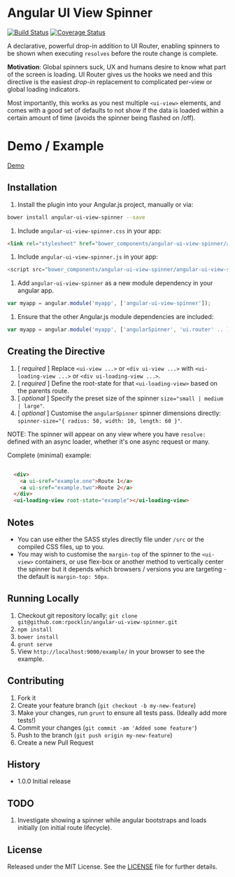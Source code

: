 # Angular UI View Spinner

[![Build Status](https://secure.travis-ci.org/rpocklin/angular-ui-view-spinner.svg)](http:/travis-ci.org/rpocklin/angular-ui-view-spinner)
[![Coverage Status](https://coveralls.io/repos/rpocklin/angular-ui-view-spinner/badge.svg)](https://coveralls.io/r/rpocklin/angular-ui-view-spinner)

A declarative, powerful drop-in addition to UI Router, enabling spinners to be shown when executing `resolves` before
the route change is complete.

**Motivation**: Global spinners suck, UX and humans desire to know what part of the screen is loading.  UI Router gives
us the hooks we need and this directive is the easiest *drop-in* replacement to complicated per-view or global loading indicators.

Most importantly, this works as you nest multiple `<ui-view>` elements, and comes with a good set of defaults to
not show if the data is loaded within a certain amount of time (avoids the spinner being flashed on /off).


# Demo / Example

[Demo](http://rpocklin.github.io/angular-ui-view-spinner/example/index.html)


## Installation

1. Install the plugin into your Angular.js project, manually or via:

  ```sh
  bower install angular-ui-view-spinner --save
  ```

1. Include `angular-ui-view-spinner.css` in your app:

  ```html
  <link rel="stylesheet" href="bower_components/angular-ui-view-spinner/angular-ui-view-spinner.css" />
  ```

1. Include `angular-ui-view-spinner.js` in your app:

  ```javascript
  <script src="bower_components/angular-ui-view-spinner/angular-ui-view-spinner.js"></script>
  ```

1. Add `angular-ui-view-spinner` as a new module dependency in your angular app.

  ```javascript
  var myapp = angular.module('myapp', ['angular-ui-view-spinner']);
  ```

1. Ensure that the other Angular.js module dependencies are included:

  ```javascript
  var myapp = angular.module('myapp', ['angularSpinner', 'ui.router' .. ]);
  ```

## Creating the Directive

1. [ *required* ] Replace `<ui-view ...>` or `<div ui-view ...>` with `<ui-loading-view ...>` or `<div ui-loading-view ...>`.
1. [ *required* ] Define the root-state for that `<ui-loading-view>` based on the parents route.
1. [ *optional* ] Specify the preset size of the spinner `size="small | medium | large"`.
1. [ *optional* ] Customise the `angularSpinner` spinner dimensions directly: `spinner-size="{ radius: 50, width: 10, length: 60 }"`.

NOTE: The spinner will appear on any view where you have `resolve:` defined with an async loader, whether it's one async request or many.

Complete (minimal) example:

```html
  
  <div>
    <a ui-sref="example.one">Route 1</a>
    <a ui-sref="example.two">Route 2</a>
  </div>
  <ui-loading-view root-state="example"></ui-loading-view>
```


## Notes

- You can use either the SASS styles directly file under `/src` or the compiled CSS files, up to you.
- You may wish to customise the `margin-top` of the spinner to the `<ui-view>` containers,
  or use flex-box or another method to vertically center the spinner but it depends which browsers / versions you are 
  targeting - the default is `margin-top: 50px`.

## Running Locally

1. Checkout git repository locally: `git clone git@github.com:rpocklin/angular-ui-view-spinner.git`
1. `npm install`
1. `bower install`
1. `grunt serve`
1. View `http://localhost:9000/example/` in your browser to see the example.


## Contributing

1. Fork it
2. Create your feature branch (`git checkout -b my-new-feature`)
3. Make your changes, run `grunt` to ensure all tests pass.  (Ideally add more tests!)
3. Commit your changes (`git commit -am 'Added some feature'`)
4. Push to the branch (`git push origin my-new-feature`)
5. Create a new Pull Request


## History

* 1.0.0 Initial release

## TODO

1. Investigate showing a spinner while angular bootstraps and loads initially (on initial route lifecycle).

## License

Released under the MIT License. See the [LICENSE][license] file for further details.

[license]: https://github.com/rpocklin/angular-ui-view-spinner/blob/master/LICENSE
